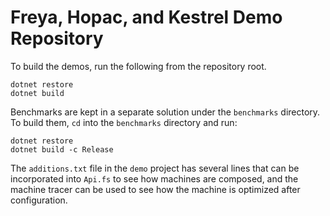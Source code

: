 # Freya, Hopac, and Kestrel Demo Repository

To build the demos, run the following from the repository root.

```
dotnet restore
dotnet build
```

Benchmarks are kept in a separate solution under the `benchmarks` directory. To build them, `cd` into the `benchmarks` directory and run:

```
dotnet restore
dotnet build -c Release
```

The `additions.txt` file in the `demo` project has several lines that can be incorporated into `Api.fs` to see how machines are composed, and the machine tracer can be used to see how the machine is optimized after configuration.